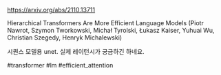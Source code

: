 https://arxiv.org/abs/2110.13711

Hierarchical Transformers Are More Efficient Language Models (Piotr Nawrot, Szymon Tworkowski, Michał Tyrolski, Łukasz Kaiser, Yuhuai Wu, Christian Szegedy, Henryk Michalewski)

시퀀스 모델용 unet. 실제 레이턴시가 궁금하긴 하네요.

#transformer #lm #efficient_attention 